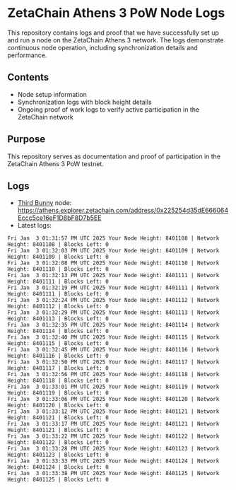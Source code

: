 # ZetaChain Athens 3 PoW Node Logs
This repository contains logs and proof that we have successfully set up and run a node on the ZetaChain Athens 3 network. The logs demonstrate continuous node operation, including synchronization details and performance.

## Contents
- Node setup information
- Synchronization logs with block height details
- Ongoing proof of work logs to verify active participation in the ZetaChain network

## Purpose
This repository serves as documentation and proof of participation in the ZetaChain Athens 3 PoW testnet.

## Logs

- [Third Bunny](https://thirdbunny.xyz/) node: https://athens.explorer.zetachain.com/address/0x225254d35dE666064Eccc5ce16eF1D8bF8D7b5EE
- Latest logs:
```
Fri Jan  3 01:31:57 PM UTC 2025 Your Node Height: 8401108 | Network Height: 8401108 | Blocks Left: 0
Fri Jan  3 01:32:03 PM UTC 2025 Your Node Height: 8401109 | Network Height: 8401109 | Blocks Left: 0
Fri Jan  3 01:32:08 PM UTC 2025 Your Node Height: 8401110 | Network Height: 8401110 | Blocks Left: 0
Fri Jan  3 01:32:13 PM UTC 2025 Your Node Height: 8401111 | Network Height: 8401111 | Blocks Left: 0
Fri Jan  3 01:32:19 PM UTC 2025 Your Node Height: 8401111 | Network Height: 8401111 | Blocks Left: 0
Fri Jan  3 01:32:24 PM UTC 2025 Your Node Height: 8401112 | Network Height: 8401112 | Blocks Left: 0
Fri Jan  3 01:32:29 PM UTC 2025 Your Node Height: 8401113 | Network Height: 8401113 | Blocks Left: 0
Fri Jan  3 01:32:35 PM UTC 2025 Your Node Height: 8401114 | Network Height: 8401114 | Blocks Left: 0
Fri Jan  3 01:32:40 PM UTC 2025 Your Node Height: 8401115 | Network Height: 8401115 | Blocks Left: 0
Fri Jan  3 01:32:45 PM UTC 2025 Your Node Height: 8401116 | Network Height: 8401116 | Blocks Left: 0
Fri Jan  3 01:32:50 PM UTC 2025 Your Node Height: 8401117 | Network Height: 8401117 | Blocks Left: 0
Fri Jan  3 01:32:56 PM UTC 2025 Your Node Height: 8401118 | Network Height: 8401118 | Blocks Left: 0
Fri Jan  3 01:33:01 PM UTC 2025 Your Node Height: 8401119 | Network Height: 8401119 | Blocks Left: 0
Fri Jan  3 01:33:06 PM UTC 2025 Your Node Height: 8401120 | Network Height: 8401120 | Blocks Left: 0
Fri Jan  3 01:33:12 PM UTC 2025 Your Node Height: 8401121 | Network Height: 8401121 | Blocks Left: 0
Fri Jan  3 01:33:17 PM UTC 2025 Your Node Height: 8401121 | Network Height: 8401121 | Blocks Left: 0
Fri Jan  3 01:33:22 PM UTC 2025 Your Node Height: 8401122 | Network Height: 8401122 | Blocks Left: 0
Fri Jan  3 01:33:28 PM UTC 2025 Your Node Height: 8401123 | Network Height: 8401123 | Blocks Left: 0
Fri Jan  3 01:33:33 PM UTC 2025 Your Node Height: 8401124 | Network Height: 8401124 | Blocks Left: 0
Fri Jan  3 01:33:38 PM UTC 2025 Your Node Height: 8401125 | Network Height: 8401125 | Blocks Left: 0
```
